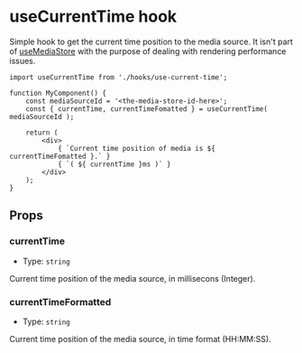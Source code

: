 useCurrentTime hook
==================

Simple hook to get the current time position to the media source.
It isn't part of [useMediaStore](../use-media-store) with the purpose of dealing with rendering performance issues.

```es6
import useCurrentTime from './hooks/use-current-time';

function MyComponent() {
	const mediaSourceId = '<the-media-store-id-here>';
	const { currentTime, currentTimeFomatted } = useCurrentTime( mediaSourceId );

	return (
		<div>
			{ `Current time position of media is ${ currentTimeFomatted }.` }
			{ `( ${ currentTime }ms )` }
		</div>
	);
}
```

## Props
### currentTime

-   Type: `string`

Current time position of the media source, in millisecons (Integer).

### currentTimeFormatted

-   Type: `string`

Current time position of the media source, in time format (HH:MM:SS).